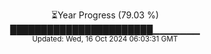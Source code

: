<p align="center">
⏳Year Progress (79.03 %)<br>
███████████████████████▁▁▁▁▁▁▁ <br>
<sub>Updated: Wed, 16 Oct 2024 06:03:31 GMT</sub>
</p>

